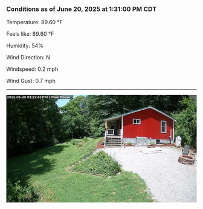 ### Conditions as of June 20, 2025 at 1:31:00 PM CDT 

Temperature: 89.60 &deg;F

Feels like: 89.60 &deg;F

Humidity: 54%

Wind Direction: N

Windspeed: 0.2 mph

Wind Gust: 0.7 mph

---

<img src="./images/latest.jpeg"/>


